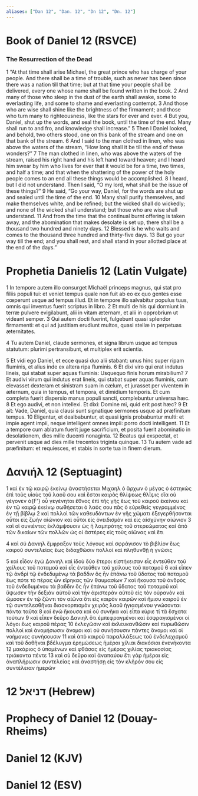 ```yaml
---
aliases: ["Dan 12", "Dan. 12", "Dn 12", "Dn. 12"]
---
```



# Book of Daniel 12 (RSVCE)

### The Resurrection of the Dead
1 “At that time shall arise Michael, the great prince who has charge of your people. And there shall be a time of trouble, such as never has been since there was a nation till that time; but at that time your people shall be delivered, every one whose name shall be found written in the book.
2 And many of those who sleep in the dust of the earth shall awake, some to everlasting life, and some to shame and everlasting contempt.
3 And those who are wise shall shine like the brightness of the firmament; and those who turn many to righteousness, like the stars for ever and ever.
4 But you, Daniel, shut up the words, and seal the book, until the time of the end. Many shall run to and fro, and knowledge shall increase.”
5 Then I Daniel looked, and behold, two others stood, one on this bank of the stream and one on that bank of the stream.
6 And I said to the man clothed in linen, who was above the waters of the stream, “How long shall it be till the end of these wonders?”
7 The man clothed in linen, who was above the waters of the stream, raised his right hand and his left hand toward heaven; and I heard him swear by him who lives for ever that it would be for a time, two times, and half a time; and that when the shattering of the power of the holy people comes to an end all these things would be accomplished.
8 I heard, but I did not understand. Then I said, “O my lord, what shall be the issue of these things?”
9 He said, “Go your way, Daniel, for the words are shut up and sealed until the time of the end.
10 Many shall purify themselves, and make themselves white, and be refined; but the wicked shall do wickedly; and none of the wicked shall understand; but those who are wise shall understand.
11 And from the time that the continual burnt offering is taken away, and the abomination that makes desolate is set up, there shall be a thousand two hundred and ninety days.
12 Blessed is he who waits and comes to the thousand three hundred and thirty-five days.
13 But go your way till the end; and you shall rest, and shall stand in your allotted place at the end of the days.”


# Prophetia Danielis 12 (Latin Vulgate)

1 In tempore autem illo consurget Michaël princeps magnus, qui stat pro filiis populi tui: et veniet tempus quale non fuit ab eo ex quo gentes esse cœperunt usque ad tempus illud. Et in tempore illo salvabitur populus tuus, omnis qui inventus fuerit scriptus in libro.
2 Et multi de his qui dormiunt in terræ pulvere evigilabunt, alii in vitam æternam, et alii in opprobrium ut videant semper.
3 Qui autem docti fuerint, fulgebunt quasi splendor firmamenti: et qui ad justitiam erudiunt multos, quasi stellæ in perpetuas æternitates.

4 Tu autem Daniel, claude sermones, et signa librum usque ad tempus statutum: plurimi pertransibunt, et multiplex erit scientia.

5 Et vidi ego Daniel, et ecce quasi duo alii stabant: unus hinc super ripam fluminis, et alius inde ex altera ripa fluminis.
6 Et dixi viro qui erat indutus lineis, qui stabat super aquas fluminis: Usquequo finis horum mirabilium?
7 Et audivi virum qui indutus erat lineis, qui stabat super aquas fluminis, cum elevasset dexteram et sinistram suam in cælum, et jurasset per viventem in æternum, quia in tempus, et tempora, et dimidium temporis. Et cum completa fuerit dispersio manus populi sancti, complebuntur universa hæc.
8 Et ego audivi, et non intellexi. Et dixi: Domine mi, quid erit post hæc?
9 Et ait: Vade, Daniel, quia clausi sunt signatique sermones usque ad præfinitum tempus.
10 Eligentur, et dealbabuntur, et quasi ignis probabuntur multi: et impie agent impii, neque intelligent omnes impii: porro docti intelligent.
11 Et a tempore cum ablatum fuerit juge sacrificium, et posita fuerit abominatio in desolationem, dies mille ducenti nonaginta.
12 Beatus qui exspectat, et pervenit usque ad dies mille trecentos triginta quinque.
13 Tu autem vade ad præfinitum: et requiesces, et stabis in sorte tua in finem dierum.


# Δανιήλ 12 (Septuagint)

1 καὶ ἐν τῷ καιρῷ ἐκείνῳ ἀναστήσεται Μιχαηλ ὁ ἄρχων ὁ μέγας ὁ ἑστηκὼς ἐπὶ τοὺς υἱοὺς τοῦ λαοῦ σου καὶ ἔσται καιρὸς θλίψεως θλῖψις οἵα οὐ γέγονεν ἀ{F'} οὗ γεγένηται ἔθνος ἐπὶ τῆς γῆς ἕως τοῦ καιροῦ ἐκείνου καὶ ἐν τῷ καιρῷ ἐκείνῳ σωθήσεται ὁ λαός σου πᾶς ὁ εὑρεθεὶς γεγραμμένος ἐν τῇ βίβλῳ
2 καὶ πολλοὶ τῶν καθευδόντων ἐν γῆς χώματι ἐξεγερθήσονται οὗτοι εἰς ζωὴν αἰώνιον καὶ οὗτοι εἰς ὀνειδισμὸν καὶ εἰς αἰσχύνην αἰώνιον
3 καὶ οἱ συνιέντες ἐκλάμψουσιν ὡς ἡ λαμπρότης τοῦ στερεώματος καὶ ἀπὸ τῶν δικαίων τῶν πολλῶν ὡς οἱ ἀστέρες εἰς τοὺς αἰῶνας καὶ ἔτι

4 καὶ σύ Δανιηλ ἔμφραξον τοὺς λόγους καὶ σφράγισον τὸ βιβλίον ἕως καιροῦ συντελείας ἕως διδαχθῶσιν πολλοὶ καὶ πληθυνθῇ ἡ γνῶσις

5 καὶ εἶδον ἐγὼ Δανιηλ καὶ ἰδοὺ δύο ἕτεροι εἱστήκεισαν εἷς ἐντεῦθεν τοῦ χείλους τοῦ ποταμοῦ καὶ εἷς ἐντεῦθεν τοῦ χείλους τοῦ ποταμοῦ
6 καὶ εἶπεν τῷ ἀνδρὶ τῷ ἐνδεδυμένῳ τὰ βαδδιν ὃς ἦν ἐπάνω τοῦ ὕδατος τοῦ ποταμοῦ ἕως πότε τὸ πέρας ὧν εἴρηκας τῶν θαυμασίων
7 καὶ ἤκουσα τοῦ ἀνδρὸς τοῦ ἐνδεδυμένου τὰ βαδδιν ὃς ἦν ἐπάνω τοῦ ὕδατος τοῦ ποταμοῦ καὶ ὕψωσεν τὴν δεξιὰν αὐτοῦ καὶ τὴν ἀριστερὰν αὐτοῦ εἰς τὸν οὐρανὸν καὶ ὤμοσεν ἐν τῷ ζῶντι τὸν αἰῶνα ὅτι εἰς καιρὸν καιρῶν καὶ ἥμισυ καιροῦ ἐν τῷ συντελεσθῆναι διασκορπισμὸν χειρὸς λαοῦ ἡγιασμένου γνώσονται πάντα ταῦτα
8 καὶ ἐγὼ ἤκουσα καὶ οὐ συνῆκα καὶ εἶπα κύριε τί τὰ ἔσχατα τούτων
9 καὶ εἶπεν δεῦρο Δανιηλ ὅτι ἐμπεφραγμένοι καὶ ἐσφραγισμένοι οἱ λόγοι ἕως καιροῦ πέρας
10 ἐκλεγῶσιν καὶ ἐκλευκανθῶσιν καὶ πυρωθῶσιν πολλοί καὶ ἀνομήσωσιν ἄνομοι καὶ οὐ συνήσουσιν πάντες ἄνομοι καὶ οἱ νοήμονες συνήσουσιν
11 καὶ ἀπὸ καιροῦ παραλλάξεως τοῦ ἐνδελεχισμοῦ καὶ τοῦ δοθῆναι βδέλυγμα ἐρημώσεως ἡμέραι χίλιαι διακόσιαι ἐνενήκοντα
12 μακάριος ὁ ὑπομένων καὶ φθάσας εἰς ἡμέρας χιλίας τριακοσίας τριάκοντα πέντε
13 καὶ σὺ δεῦρο καὶ ἀναπαύου ἔτι γὰρ ἡμέραι εἰς ἀναπλήρωσιν συντελείας καὶ ἀναστήσῃ εἰς τὸν κλῆρόν σου εἰς συντέλειαν ἡμερῶν


# 12 דניאל (Hebrew)


# Prophecy of Daniel 12 (Douay-Rheims)


# Daniel 12 (KJV)


# Daniel 12 (ESV)

